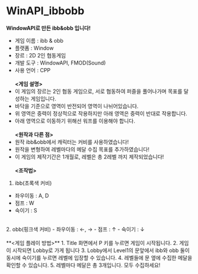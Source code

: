 # WinAPI_ibbobb
**WindowAPI로 만든 ibb&amp;obb 입니다!**
- 게임 이름 : ibb & obb
- 플랫폼 : Window
- 장르 : 2D 2인 협동게임
- 개발 도구 : WindowAPI, FMOD(Sound)
- 사용 언어 : CPP
<br/><br/>
**<게임 설명>**<br/>
- 이 게임의 장르는 2인 협동 게임으로, 서로 협동하여 퍼즐을 풀어나가며 목표를 달성하는 게임입니다.
- 바닥을 기준으로 영역이 반전되어 영역이 나뉘어있습니다.
- 위 영역은 중력이 정상적으로 작용하지만 아래 영역은 중력이 반대로 작용합니다.
- 아래 영역으로 이동하기 위해선 워프를 이용해야 합니다.
<br/><br/>
**<원작과 다른 점>**<br/>
- 원작 ibb&obb에서 캐릭터는 커비를 사용하였습니다!
- 원작을 변형하여 레벨마다의 메달 수집 목표를 추가하였습니다!
- 이 게임의 제작기간은 1개월로, 레벨은 총 2레벨 까지 제작되었습니다!
<br/><br/>
**<조작법>**<br/>
1. ibb(초록색 커비)
 - 좌우이동 : A, D
 - 점프 : W
 - 숙이기 : S
<br/>
2. obb(핑크색 커비)
 - 좌우이동 : ←, →
 - 점프 :  ↑
 - 숙이기 : ↓
<br/><br/>
**<게임 플레이 방법>**
1. Title 화면에서 P 키를 누르면 게임이 시작됩니다.
2. 게임이 시작되면 Lobby로 가게 됩니다
3. Lobby에서 Level1의 문앞에서 ibb와 obb 둘이 동시에 숙이기를 누르면 레벨에 입장할 수 있습니다.
4. 레벨들에 문 옆에 수집한 메달을 확인할 수 있습니다.
5. 레벨마다 메달은 총 3개입니다. 모두 수집하세요!
